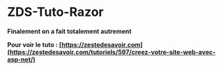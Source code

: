 # ZDS-Tuto-Razor

**Finalement on a fait totalement autrement**

**Pour voir le tuto : [https://zestedesavoir.com](https://zestedesavoir.com/tutoriels/597/creez-votre-site-web-avec-asp-net/)**
